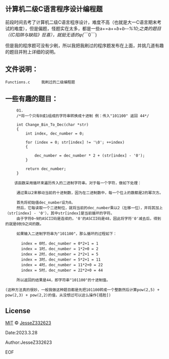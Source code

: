 计算机二级C语言程序设计编程题
 --------------------------------------------------------------------------------------------------------------
 前段时间去考了计算机二级C语言程序设计，难度不高（也就是大一C语言期末考试的难度），但是偏题，怪题实在太多，都是一些a+=a++*b+b--%10;之类的题目（《C陷阱与缺陷》狂喜），就挺无语的φ(*￣0￣)
 
 但是我的程序题可没有少刷，所以我把我刷过的程序题发布在上面，并挑几道有趣的题目并附上详细的说明。
 
 文件说明：
 ---------------------------------------------------------------------------------------------------------------
 
    Functions.c     我刷过的二级编程题
    

一些有趣的题目：
----------------------------------------------------------------------------------------------------------------

         01.
         /*将一个只有0或1组成的字符串转换成十进制 例：传入"101100" 返回 44*/
         
         int Change_Bin_To_Dec(char *str)
         {
             int index, dec_number = 0;

             for (index = 0; str[index] != '\0'; ++index)
             {

                 dec_number = dec_number * 2 + (str[index] - '0');
             }        

             return dec_number;
         }
    
        该函数采用循环来遍历传入的二进制字符串。对于每一个字符，做如下处理：

         通过乘以2来移动当前的十进制数，因为在二进制数中，每一个位上的数都是2的幂次方。

         首先将初始值dec_number设为0。
         然后，它每读取一个二进制位，就将当前的dec_number乘以2（左移一位），并将其加上（str[index] - '0'），其中str[index]是当前循环的字符。
         由于字符0~9的ASCII码是连续的，'0'的ASCII码是48，因此将字符'0'减去后，得到的就是0到9之间的数。

         如果输入二进制字符串为"101100"，那么循环的过程如下：

           index = 0时，dec_number = 0*2+1 = 1
           index = 1时，dec_number = 1*2+0 = 2
           index = 2时，dec_number = 2*2+1 = 5
           index = 3时，dec_number = 5*2+1 = 11
           index = 4时，dec_number = 11*2+0 = 22
           index = 5时，dec_number = 22*2+0 = 44

         所以返回的结果是44，即字符串"101100"的十进制值。
    
    (这种方法真的很妙，一般我做这种题目都是先把101100转成一个整数然后计算pow(2,5) + pow(2,3) + pow(2,2)的值，从没想过可以这么操作[捂脸])

License
-----------------------------------------------------------------------------------------------------------------
[MIT](https://choosealicense.com/licenses/mit/) © [JesseZ332623](https://github.com/JesseZ332623)

Date:2023.3.28

Author:JesseZ332623

EOF

